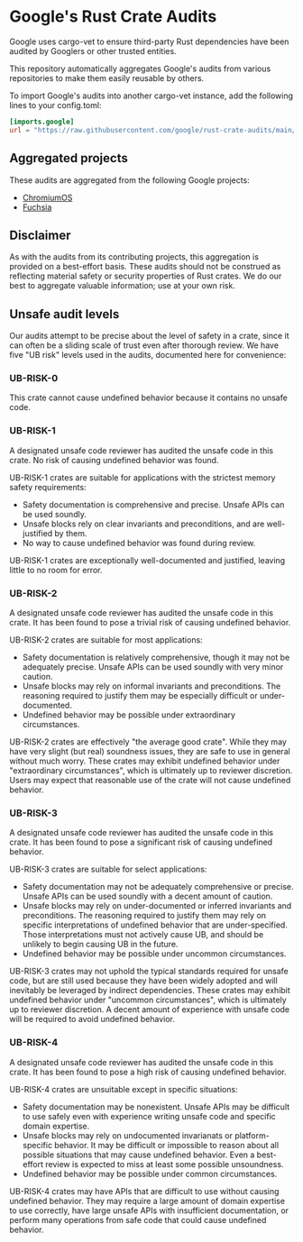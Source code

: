 # Google's Rust Crate Audits

Google uses cargo-vet to ensure third-party Rust dependencies have been audited
by Googlers or other trusted entities.

This repository automatically aggregates Google's audits from various
repositories to make them easily reusable by others.

To import Google's audits into another cargo-vet instance, add the following
lines to your config.toml:

```toml
[imports.google]
url = "https://raw.githubusercontent.com/google/rust-crate-audits/main/audits.toml"
```

## Aggregated projects

These audits are aggregated from the following Google projects:

- [ChromiumOS]
- [Fuchsia]

[ChromiumOS]: https://chromium.googlesource.com/chromiumos/third_party/rust_crates/+/refs/heads/main/cargo-vet/
[Fuchsia]: https://fuchsia.googlesource.com/fuchsia/+/refs/heads/main/third_party/rust_crates/supply-chain/

## Disclaimer

As with the audits from its contributing projects, this aggregation is provided
on a best-effort basis. These audits should not be construed as reflecting
material safety or security properties of Rust crates. We do our best to
aggregate valuable information; use at your own risk.

## Unsafe audit levels

Our audits attempt to be precise about the level of safety in a crate, since it can often be a sliding scale of trust even after thorough review. We have five "UB risk" levels used in the audits, documented here for convenience:


### UB-RISK-0

This crate cannot cause undefined behavior because it contains no unsafe code.

### UB-RISK-1

A designated unsafe code reviewer has audited the unsafe code in this crate. No
risk of causing undefined behavior was found.

UB-RISK-1 crates are suitable for applications with the strictest memory safety
requirements:
- Safety documentation is comprehensive and precise. Unsafe APIs can be used
  soundly.
- Unsafe blocks rely on clear invariants and preconditions, and are
  well-justified by them.
- No way to cause undefined behavior was found during review.

UB-RISK-1 crates are exceptionally well-documented and justified, leaving little
to no room for error.

### UB-RISK-2

A designated unsafe code reviewer has audited the unsafe code in this crate. It
has been found to pose a trivial risk of causing undefined behavior.

UB-RISK-2 crates are suitable for most applications:
- Safety documentation is relatively comprehensive, though it may not be
  adequately precise. Unsafe APIs can be used soundly with very minor caution.
- Unsafe blocks may rely on informal invariants and preconditions. The reasoning
  required to justify them may be especially difficult or under-documented.
- Undefined behavior may be possible under extraordinary circumstances.

UB-RISK-2 crates are effectively \"the average good crate\". While they may have
very slight (but real) soundness issues, they are safe to use in general without
much worry. These crates may exhibit undefined behavior under \"extraordinary
circumstances\", which is ultimately up to reviewer discretion. Users may expect
that reasonable use of the crate will not cause undefined behavior.


### UB-RISK-3

A designated unsafe code reviewer has audited the unsafe code in this crate. It
has been found to pose a significant risk of causing undefined behavior.

UB-RISK-3 crates are suitable for select applications:
- Safety documentation may not be adequately comprehensive or precise. Unsafe
  APIs can be used soundly with a decent amount of caution.
- Unsafe blocks may rely on under-documented or inferred invariants and
  preconditions. The reasoning required to justify them may rely on specific
  interpretations of undefined behavior that are under-specified. Those
  interpretations must not actively cause UB, and should be unlikely to begin
  causing UB in the future.
- Undefined behavior may be possible under uncommon circumstances.

UB-RISK-3 crates may not uphold the typical standards required for unsafe code,
but are still used because they have been widely adopted and will inevitably be
leveraged by indirect dependencies. These crates may exhibit undefined behavior
under \"uncommon circumstances\", which is ultimately up to reviewer discretion.
A decent amount of experience with unsafe code will be required to avoid
undefined behavior.

### UB-RISK-4

A designated unsafe code reviewer has audited the unsafe code in this crate. It
has been found to pose a high risk of causing undefined behavior.

UB-RISK-4 crates are unsuitable except in specific situations:
- Safety documentation may be nonexistent. Unsafe APIs may be difficult to use
  safely even with experience writing unsafe code and specific domain expertise.
- Unsafe blocks may rely on undocumented invarianats or platform-specific
  behavior. It may be difficult or impossible to reason about all possible
  situations that may cause undefined behavior. Even a best-effort review is
  expected to miss at least some possible unsoundness.
- Undefined behavior may be possible under common circumstances.

UB-RISK-4 crates may have APIs that are difficult to use without causing
undefined behavior. They may require a large amount of domain expertise to use
correctly, have large unsafe APIs with insufficient documentation, or perform
many operations from safe code that could cause undefined behavior.
